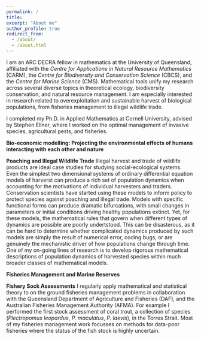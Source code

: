 ```yaml
---
permalink: /
title: 
excerpt: "About me"
author_profile: true
redirect_from: 
  - /about/
  - /about.html
---
```


I am an ARC DECRA fellow in mathematics at the University of Queensland, affiliated with the <i>Centre for Applications in Natural Resource Mathematics</i> (CARM), the <i>Centre for Biodiversity and Conservation Science</i> (CBCS), and the <i>Centre for Marine Science</i> (CMS). Mathematical tools unify my research across several diverse topics in theoretical ecology, biodiversity conservation, and natural resource management. I am especially interested in research related to overexploitation and sustainable harvest of biological populations, from fisheries management to illegal wildlife trade.

I completed my Ph.D. in Applied Mathematics at Cornell University, advised by Stephen Ellner, where I worked on the optimal management of invasive species, agricultural pests, and fisheries.  

<b>Bio-economic modelling: Projecting the environmental effects of humans interacting with each other and nature</b>

<b>Poaching and Illegal Wildlife Trade</b>
Illegal harvest and trade of wildlife products are ideal case studies for studying social-ecological systems. Even the simplest two dimensional systems of ordinary differential equation models of harverst can produce a rich set of population dynamics when accounting for the motivations of individual harvesters and traders. Conservation scientists have started using these models to inform policy to protect species against poaching and illegal trade. Models with specific functional forms can produce dramatic bifurcations, with small changes in parameters or initial conditions driving healthy populations extinct. Yet, for these models, the mathematical rules that govern when different types of dynamics are possible are poorly undertstood. This can be disasterous, as it can be hard to determine whether complicated dynamics produced by such models are simply the result of numerical error, coding bugs, or are genuinely the mechanistic driver of how populations change through time. One of my on-going lines of research is to develop rigorous mathematical descriptions of population dynamics of harvested species within much broader classes of mathematical models. 

<b>Fisheries Management and Marine Reserves</b>

<b>Fishery Sock Assessments</b>
I regularly apply mathematical and statistical theory to on the ground fisheries management problems in collaboration with the Queensland Department of Agriculture and Fisheries (DAF), and the Australian Fisheries Management Authority (AFMA). For example I performed the first stock assessment of coral trout, a collection of species (<i>Plectropomus leopardus</i>, <i>P. maculatus</i>, <i>P. laevis</i>), in the Torres Strait. Most of my fisheries management work focusses on methods for data-poor fisheries where the status of the fish stock is highly uncertain. 
